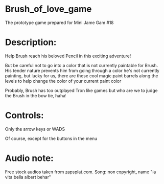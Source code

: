 # Brush_of_love_game
The prototype game prepared for Mini Jame Gam #18

# Description:
Help Brush reach his beloved Pencil in this exciting adventure!

But be careful not to go into a color that is not currently paintable for Brush.  His tender nature prevents him from going through a color he's not currently painting, but lucky for us, there are these cool magic paint barrels along the levels to help change the color of your current paint color

Probably, Brush has too outplayed Tron like games but who are we to judge the Brush in the bow tie, haha!

# Controls:
Only the arrow keys or WADS

Of course, except for the buttons in the menu

# Audio note:
Free stock audios taken from zapsplat.com.
Song: non copyright, name "la vita bella albert behar"

